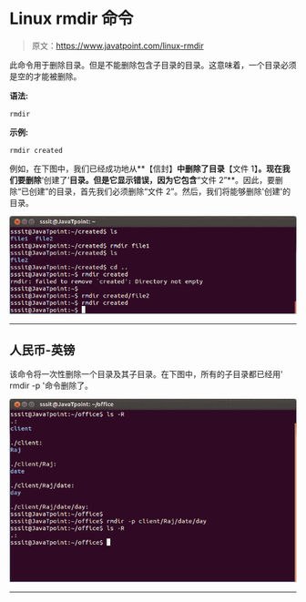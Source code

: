# Linux rmdir 命令

> 原文：<https://www.javatpoint.com/linux-rmdir>

此命令用于删除目录。但是不能删除包含子目录的目录。这意味着，一个目录必须是空的才能被删除。

**语法:**

```
rmdir  
```

**示例:**

```
rmdir created

```

例如，在下图中，我们已经成功地从**【信封】**中删除了目录**【文件 1】**。现在我们要删除**‘创建了’**目录。但是它显示错误，因为它包含**“文件 2”**。因此，要删除“已创建”的目录，首先我们必须删除“文件 2”。然后，我们将能够删除'创建'的目录。

![Linux-directories-rmdir-command1](img/027f1fc5b0104d8a364ec77ea028aaeb.png)

* * *

## 人民币-英镑

该命令将一次性删除一个目录及其子目录。在下图中，所有的子目录都已经用' rmdir -p '命令删除了。

![Linux-directories-rmdir-p1](img/8ad2b1aa14ada203b7cb7b949b9bf6c9.png)

* * *